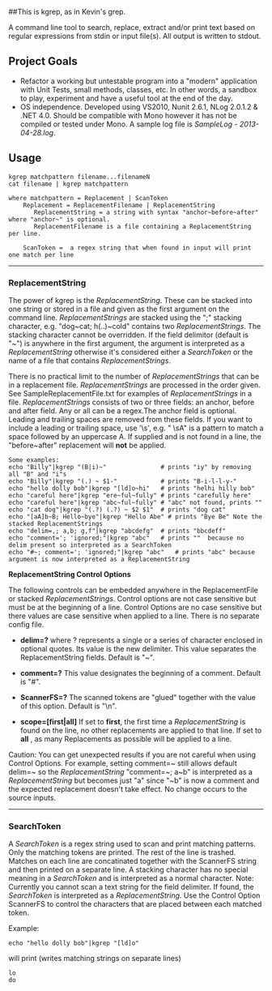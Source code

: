##This is kgrep, as in Kevin's grep.

A command line tool to search, replace, extract and/or print text based on regular expressions from stdin or input file(s). All output is written to stdout.


Project Goals
-------------

* Refactor a working but untestable program into a "modern" application with Unit Tests, small methods, classes, etc. In other words, a sandbox to play, experiment and have a useful tool at the end of the day.
* OS independence. Developed using VS2010, Nunit 2.6.1, NLog 2.0.1.2 & .NET 4.0. Should be compatible with Mono however it has not be compiled or tested under Mono. A sample log file is *SampleLog - 2013-04-28.log*.

Usage
-----

    kgrep matchpattern filename...filenameN
    cat filename | kgrep matchpattern
    
    where matchpattern = Replacement | ScanToken
        Replacement = ReplacementFilename | ReplacementString
           ReplacementString = a string with syntax "anchor~before~after" where "anchor~" is optional. 
           ReplacementFilename is a file containing a ReplacementString per line.

        ScanToken =  a regex string that when found in input will print one match per line

- - -

### ReplacementString
The power of kgrep is the *ReplacementString*. These can be stacked into one string or stored in a file and given as the first argument on the command line. *ReplacementStrings* are stacked using the ";" stacking character, e.g. "dog~cat; h(..)~cold" contains two *ReplacementStrings*. The stacking character cannot be overridden. If the field delimitor (default is "~") is anywhere in the first argument, the argument is interpreted as a *ReplacementString* otherwise it's considered either a *SearchToken* or the name of a file that contains *ReplacementStrings*.

There is no practical limit to the number of *ReplacementStrings* that can be in a replacement file. *ReplacementStrings* are processed in the order given. See SampleReplacementFile.txt for examples of *ReplacementStrings* in a file.  *ReplacementStrings* consists of two or three fields: an anchor, before and after field. Any or all can be a regex.The anchor field is optional. Leading and trailing spaces are removed from these fields. If you want to include a leading or trailing space, use '\s', e.g. " \sA" is a pattern to match a space followed by an uppercase A. 
If supplied and is not found in a line, the "before~after" replacement will **not** be applied.

    Some examples:    
    echo "Billy"|kgrep "(B|i)~"               # prints "iy" by removing all "B" and "i"s
    echo "Billy"|kgrep "(.) ~ $1-"            # prints "B-i-l-l-y-" 
    echo "hello dolly bob"|kgrep "[ld]o~hi"   # prints "helhi hilly bob"
    echo "careful here"|kgrep "ere~ful~fully" # prints "carefully here"
    echo "careful here"|kgrep "abc~ful~fully" # "abc" not found, prints ""
    echo "cat dog"|kgrep "(.?) (.?) ~ $2 $1"  # prints "dog cat"
    echo "[aA]b~B; Hello~bye"|kgrep "Hello Abe" # prints "Bye Be" Note the stacked ReplacementStrings
    echo "delim=,; a,b; g,f"|kgrep "abcdefg"  # prints "bbcdeff"
    echo "comment='; 'ignored;"|kgrep "abc"   # prints ""  because no delim present so interpreted as a SearchToken
    echo "#~; comment='; 'ignored;"|kgrep "abc"   # prints "abc" because argument is now interpreted as a ReplacementString

**ReplacementString Control Options**

The following controls can be embedded anywhere in the ReplacementFile or stacked *ReplacementStrings*. Control options are not case sensitive but must be at the beginning of a line. Control Options are no case sensitive but there values are case sensitive when applied to a line. There is no separate config file.

- **delim=?** where ? represents a single or a series of character enclosed in optional quotes. Its value is the new delimiter. This value separates the ReplacementString fields. Default is "~".

- **comment=?** This value designates the beginning of a comment. Default is "#".

- **ScannerFS=?** The scanned tokens are "glued" together with the value of this option. Default is "\n".

- **scope=[first|all]** If set to **first**, the first time a *ReplacementString* is found on the line, no other replacements are applied to that line. If set to **all** , as many Replacements as possible will be applied to a line.

Caution: You can get unexpected results if you are not careful when using Control Options. For example, setting comment=~ still allows default delim=~ so the *ReplacementString* "comment=~; a~b" is interpreted as a *ReplacementString* but becomes just "a" since "~b" is now a comment and the expected replacement doesn't take effect. No change occurs to the source inputs.

---

### SearchToken
A *SearchToken* is a regex string used to scan and print matching patterns. Only the matching tokens are printed. The rest of the line is trashed. Matches on each line are concatinated together with the ScannerFS string and then printed on a separate line. A stacking character has no special meaning in a *SearchToken* and is interpreted as a normal character. Note: Currently you cannot scan a text string for the field delimiter. If found, the *SearchToken* is interpreted as a *ReplacementString*. Use the Control Option ScannerFS to control the characters that are placed between each matched token.

Example: 

    echo "hello dolly bob"|kgrep "[ld]o" 
   will print (writes matching strings on separate lines)

    lo
    do










